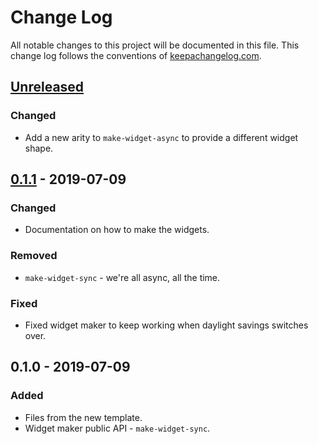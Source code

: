 # Change Log
All notable changes to this project will be documented in this file. This change log follows the conventions of [keepachangelog.com](http://keepachangelog.com/).

## [Unreleased]
### Changed
- Add a new arity to `make-widget-async` to provide a different widget shape.

## [0.1.1] - 2019-07-09
### Changed
- Documentation on how to make the widgets.

### Removed
- `make-widget-sync` - we're all async, all the time.

### Fixed
- Fixed widget maker to keep working when daylight savings switches over.

## 0.1.0 - 2019-07-09
### Added
- Files from the new template.
- Widget maker public API - `make-widget-sync`.

[Unreleased]: https://github.com/your-name/controltower/compare/0.1.1...HEAD
[0.1.1]: https://github.com/your-name/controltower/compare/0.1.0...0.1.1
